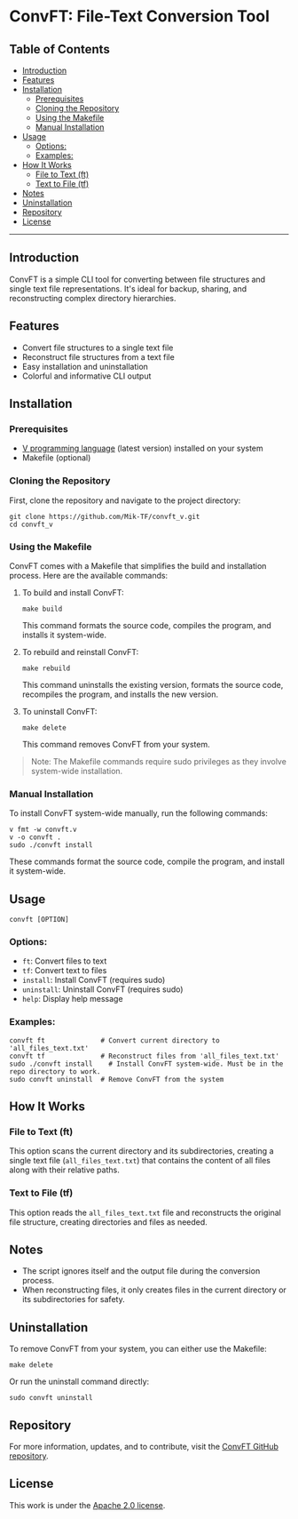 
<h1>ConvFT: File-Text Conversion Tool</h1>

<h2>Table of Contents</h2>

- [Introduction](#introduction)
- [Features](#features)
- [Installation](#installation)
  - [Prerequisites](#prerequisites)
  - [Cloning the Repository](#cloning-the-repository)
  - [Using the Makefile](#using-the-makefile)
  - [Manual Installation](#manual-installation)
- [Usage](#usage)
  - [Options:](#options)
  - [Examples:](#examples)
- [How It Works](#how-it-works)
  - [File to Text (ft)](#file-to-text-ft)
  - [Text to File (tf)](#text-to-file-tf)
- [Notes](#notes)
- [Uninstallation](#uninstallation)
- [Repository](#repository)
- [License](#license)

---

## Introduction

ConvFT is a simple CLI tool for converting between file structures and single text file representations. It's ideal for backup, sharing, and reconstructing complex directory hierarchies.

## Features

- Convert file structures to a single text file
- Reconstruct file structures from a text file
- Easy installation and uninstallation
- Colorful and informative CLI output

## Installation

### Prerequisites

- [V programming language](https://vlang.io/) (latest version) installed on your system
- Makefile (optional)

### Cloning the Repository

First, clone the repository and navigate to the project directory:

```
git clone https://github.com/Mik-TF/convft_v.git
cd convft_v
```

### Using the Makefile

ConvFT comes with a Makefile that simplifies the build and installation process. Here are the available commands:

1. To build and install ConvFT:
   ```
   make build
   ```
   This command formats the source code, compiles the program, and installs it system-wide.

2. To rebuild and reinstall ConvFT:
   ```
   make rebuild
   ```
   This command uninstalls the existing version, formats the source code, recompiles the program, and installs the new version.

3. To uninstall ConvFT:
   ```
   make delete
   ```
   This command removes ConvFT from your system.

> Note: The Makefile commands require sudo privileges as they involve system-wide installation.

### Manual Installation

To install ConvFT system-wide manually, run the following commands:

```
v fmt -w convft.v
v -o convft .
sudo ./convft install
```

These commands format the source code, compile the program, and install it system-wide.

## Usage

```
convft [OPTION]
```

### Options:

- `ft`: Convert files to text
- `tf`: Convert text to files
- `install`: Install ConvFT (requires sudo)
- `uninstall`: Uninstall ConvFT (requires sudo)
- `help`: Display help message

### Examples:

```
convft ft              # Convert current directory to 'all_files_text.txt'
convft tf              # Reconstruct files from 'all_files_text.txt'
sudo ./convft install    # Install ConvFT system-wide. Must be in the repo directory to work.
sudo convft uninstall  # Remove ConvFT from the system
```

## How It Works

### File to Text (ft)
This option scans the current directory and its subdirectories, creating a single text file (`all_files_text.txt`) that contains the content of all files along with their relative paths.

### Text to File (tf)
This option reads the `all_files_text.txt` file and reconstructs the original file structure, creating directories and files as needed.

## Notes

- The script ignores itself and the output file during the conversion process.
- When reconstructing files, it only creates files in the current directory or its subdirectories for safety.

## Uninstallation

To remove ConvFT from your system, you can either use the Makefile:

```
make delete
```

Or run the uninstall command directly:

```
sudo convft uninstall
```

## Repository

For more information, updates, and to contribute, visit the [ConvFT GitHub repository](https://github.com/Mik-TF/convft_v).

## License

This work is under the [Apache 2.0 license](./LICENSE).






